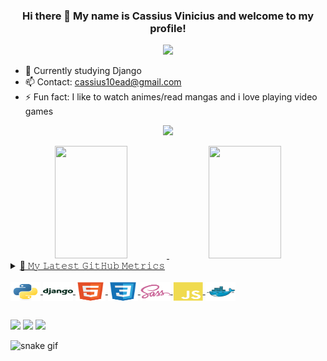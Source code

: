 ### <p align ='center'>Hi there :wave: My name is Cassius Vinicius and welcome to my profile!</p>

<p align='center'> <img src='https://cdn.discordapp.com/attachments/913262514664513636/955086423403409488/tumblr_p3fp73mneH1qcgdfgo7_500.gif' /> </p>

- 🌱 Currently studying Django
- 📫 Contact: cassius10ead@gmail.com
- ⚡ Fun fact: I like to watch animes/read mangas and i love playing video games

<p align='center'><img src='https://github-readme-streak-stats.herokuapp.com/?user=hyoukka&theme=midnight-purple' /> </p>

<div align="center">
  <a href="https://github.com/hyoukka">
  <img height="180em" width="48%" src="https://hyouka-readme-stats.vercel.app/api?username=hyoukka&show_icons=true&theme=midnight-purple&include_all_commits=true&count_private=true"/>
  <img height="180em" width="48%" src="https://hyouka-readme-stats.vercel.app/api/top-langs/?username=hyoukka&layout=compact&langs_count=7&theme=midnight-purple"/>
</div>
  
 
  <details>
  <summary>🔔 𝙼𝚢 𝙻𝚊𝚝𝚎𝚜𝚝 𝙶𝚒𝚝𝙷𝚞𝚋 𝙼𝚎𝚝𝚛𝚒𝚌𝚜</summary>

![Metrics](https://metrics.lecoq.io/Hyoukka)

</details>
  
  <div style="display: inline_block"><br>
  <img align="center" alt="Cass-Python" height="30" width="48" src="https://raw.githubusercontent.com/devicons/devicon/master/icons/python/python-original.svg">
  <img align="center" alt="Cass-Django" height="30" width="48" src="https://raw.githubusercontent.com/devicons/devicon/master/icons/django/django-plain-wordmark.svg">
  <img align="center" alt="Cass-HTML" height="30" width="48" src="https://raw.githubusercontent.com/devicons/devicon/master/icons/html5/html5-original.svg">
  <img align="center" alt="Cass-CSS" height="30" width="48" src="https://raw.githubusercontent.com/devicons/devicon/master/icons/css3/css3-original.svg">
  <img align="center" alt="Cass-Sass" height="30" width="48" src="https://raw.githubusercontent.com/devicons/devicon/master/icons/sass/sass-original.svg">
  <img align="center" alt="Cass-Js" height="30" width="48" src="https://raw.githubusercontent.com/devicons/devicon/master/icons/javascript/javascript-plain.svg">
  <img align="center" alt="Cass-Docker" height="30" width="48" src="https://raw.githubusercontent.com/devicons/devicon/master/icons/docker/docker-original.svg">
  
</div>

##

<div> 
 	<a href="https://www.twitch.tv/iviniciuus" target="_blank"><img src="https://img.shields.io/badge/Twitch-9146FF?style=for-the-badge&logo=twitch&logoColor=white" target="_blank"></a>
  <a href = "mailto:cassius10ead@gmail.com"><img src="https://img.shields.io/badge/-Gmail-%23333?style=for-the-badge&logo=gmail&logoColor=white" target="_blank"></a>
  <a href="https://www.linkedin.com/in/cássius-vinícius/" target="_blank"><img src="https://img.shields.io/badge/-LinkedIn-%230077B5?style=for-the-badge&logo=linkedin&logoColor=white" target="_blank"></a> 
 
![snake gif](https://github.com/Hyoukka/Hyoukka/blob/output/github-contribution-grid-snake.svg)
</div>
